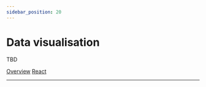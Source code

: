 ```yaml
---
sidebar_position: 20
---
```


# Data visualisation

TBD

<a href='./index.md'> Overview</a>
<a href='./react.md'> React</a>
__________________________________________________________________________________